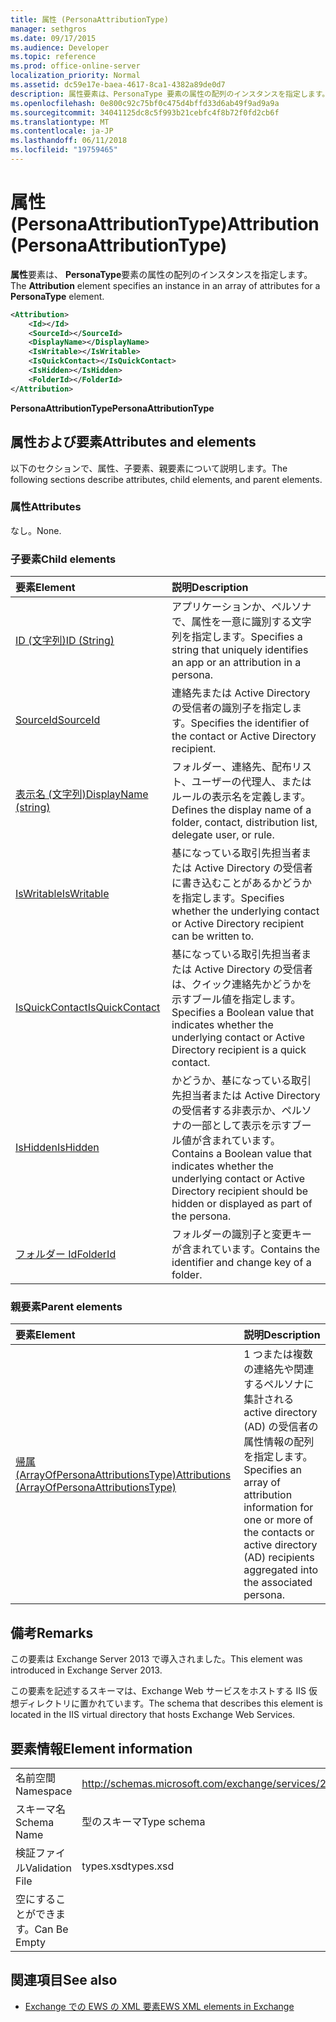 ```yaml
---
title: 属性 (PersonaAttributionType)
manager: sethgros
ms.date: 09/17/2015
ms.audience: Developer
ms.topic: reference
ms.prod: office-online-server
localization_priority: Normal
ms.assetid: dc59e17e-baea-4617-8ca1-4382a89de0d7
description: 属性要素は、PersonaType 要素の属性の配列のインスタンスを指定します。
ms.openlocfilehash: 0e800c92c75bf0c475d4bffd33d6ab49f9ad9a9a
ms.sourcegitcommit: 34041125dc8c5f993b21cebfc4f8b72f0fd2cb6f
ms.translationtype: MT
ms.contentlocale: ja-JP
ms.lasthandoff: 06/11/2018
ms.locfileid: "19759465"
---
```

# <a name="attribution-personaattributiontype"></a><span data-ttu-id="fe5c5-103">属性 (PersonaAttributionType)</span><span class="sxs-lookup"><span data-stu-id="fe5c5-103">Attribution (PersonaAttributionType)</span></span>

<span data-ttu-id="fe5c5-104">**属性**要素は、 **PersonaType**要素の属性の配列のインスタンスを指定します。</span><span class="sxs-lookup"><span data-stu-id="fe5c5-104">The **Attribution** element specifies an instance in an array of attributes for a **PersonaType** element.</span></span> 
  
```XML
<Attribution>
    <Id></Id>
    <SourceId></SourceId>
    <DisplayName></DisplayName>
    <IsWritable></IsWritable>
    <IsQuickContact></IsQuickContact>
    <IsHidden></IsHidden>
    <FolderId></FolderId>
</Attribution>
```

 <span data-ttu-id="fe5c5-105">**PersonaAttributionType**</span><span class="sxs-lookup"><span data-stu-id="fe5c5-105">**PersonaAttributionType**</span></span>
## <a name="attributes-and-elements"></a><span data-ttu-id="fe5c5-106">属性および要素</span><span class="sxs-lookup"><span data-stu-id="fe5c5-106">Attributes and elements</span></span>

<span data-ttu-id="fe5c5-107">以下のセクションで、属性、子要素、親要素について説明します。</span><span class="sxs-lookup"><span data-stu-id="fe5c5-107">The following sections describe attributes, child elements, and parent elements.</span></span>
  
### <a name="attributes"></a><span data-ttu-id="fe5c5-108">属性</span><span class="sxs-lookup"><span data-stu-id="fe5c5-108">Attributes</span></span>

<span data-ttu-id="fe5c5-109">なし。</span><span class="sxs-lookup"><span data-stu-id="fe5c5-109">None.</span></span>
  
### <a name="child-elements"></a><span data-ttu-id="fe5c5-110">子要素</span><span class="sxs-lookup"><span data-stu-id="fe5c5-110">Child elements</span></span>

|<span data-ttu-id="fe5c5-111">**要素**</span><span class="sxs-lookup"><span data-stu-id="fe5c5-111">**Element**</span></span>|<span data-ttu-id="fe5c5-112">**説明**</span><span class="sxs-lookup"><span data-stu-id="fe5c5-112">**Description**</span></span>|
|:-----|:-----|
|[<span data-ttu-id="fe5c5-113">ID (文字列)</span><span class="sxs-lookup"><span data-stu-id="fe5c5-113">ID (String)</span></span>](id-string.md) <br/> |<span data-ttu-id="fe5c5-114">アプリケーションか、ペルソナで、属性を一意に識別する文字列を指定します。</span><span class="sxs-lookup"><span data-stu-id="fe5c5-114">Specifies a string that uniquely identifies an app or an attribution in a persona.</span></span>  <br/> |
|[<span data-ttu-id="fe5c5-115">SourceId</span><span class="sxs-lookup"><span data-stu-id="fe5c5-115">SourceId</span></span>](sourceid.md) <br/> |<span data-ttu-id="fe5c5-116">連絡先または Active Directory の受信者の識別子を指定します。</span><span class="sxs-lookup"><span data-stu-id="fe5c5-116">Specifies the identifier of the contact or Active Directory recipient.</span></span>  <br/> |
|[<span data-ttu-id="fe5c5-117">表示名 (文字列)</span><span class="sxs-lookup"><span data-stu-id="fe5c5-117">DisplayName (string)</span></span>](displayname-string.md) <br/> |<span data-ttu-id="fe5c5-118">フォルダー、連絡先、配布リスト、ユーザーの代理人、またはルールの表示名を定義します。</span><span class="sxs-lookup"><span data-stu-id="fe5c5-118">Defines the display name of a folder, contact, distribution list, delegate user, or rule.</span></span>  <br/> |
|[<span data-ttu-id="fe5c5-119">IsWritable</span><span class="sxs-lookup"><span data-stu-id="fe5c5-119">IsWritable</span></span>](iswritable.md) <br/> |<span data-ttu-id="fe5c5-120">基になっている取引先担当者または Active Directory の受信者に書き込むことがあるかどうかを指定します。</span><span class="sxs-lookup"><span data-stu-id="fe5c5-120">Specifies whether the underlying contact or Active Directory recipient can be written to.</span></span>  <br/> |
|[<span data-ttu-id="fe5c5-121">IsQuickContact</span><span class="sxs-lookup"><span data-stu-id="fe5c5-121">IsQuickContact</span></span>](isquickcontact.md) <br/> |<span data-ttu-id="fe5c5-122">基になっている取引先担当者または Active Directory の受信者は、クイック連絡先かどうかを示すブール値を指定します。</span><span class="sxs-lookup"><span data-stu-id="fe5c5-122">Specifies a Boolean value that indicates whether the underlying contact or Active Directory recipient is a quick contact.</span></span>  <br/> |
|[<span data-ttu-id="fe5c5-123">IsHidden</span><span class="sxs-lookup"><span data-stu-id="fe5c5-123">IsHidden</span></span>](ishidden.md) <br/> |<span data-ttu-id="fe5c5-124">かどうか、基になっている取引先担当者または Active Directory の受信者する非表示か、ペルソナの一部として表示を示すブール値が含まれています。</span><span class="sxs-lookup"><span data-stu-id="fe5c5-124">Contains a Boolean value that indicates whether the underlying contact or Active Directory recipient should be hidden or displayed as part of the persona.</span></span>  <br/> |
|[<span data-ttu-id="fe5c5-125">フォルダー Id</span><span class="sxs-lookup"><span data-stu-id="fe5c5-125">FolderId</span></span>](folderid.md) <br/> |<span data-ttu-id="fe5c5-126">フォルダーの識別子と変更キーが含まれています。</span><span class="sxs-lookup"><span data-stu-id="fe5c5-126">Contains the identifier and change key of a folder.</span></span>  <br/> |
   
### <a name="parent-elements"></a><span data-ttu-id="fe5c5-127">親要素</span><span class="sxs-lookup"><span data-stu-id="fe5c5-127">Parent elements</span></span>

|<span data-ttu-id="fe5c5-128">**要素**</span><span class="sxs-lookup"><span data-stu-id="fe5c5-128">**Element**</span></span>|<span data-ttu-id="fe5c5-129">**説明**</span><span class="sxs-lookup"><span data-stu-id="fe5c5-129">**Description**</span></span>|
|:-----|:-----|
|[<span data-ttu-id="fe5c5-130">帰属 (ArrayOfPersonaAttributionsType)</span><span class="sxs-lookup"><span data-stu-id="fe5c5-130">Attributions (ArrayOfPersonaAttributionsType)</span></span>](attributions-arrayofpersonaattributionstype.md) <br/> |<span data-ttu-id="fe5c5-131">1 つまたは複数の連絡先や関連するペルソナに集計される active directory (AD) の受信者の属性情報の配列を指定します。</span><span class="sxs-lookup"><span data-stu-id="fe5c5-131">Specifies an array of attribution information for one or more of the contacts or active directory (AD) recipients aggregated into the associated persona.</span></span>  <br/> |
   
## <a name="remarks"></a><span data-ttu-id="fe5c5-132">備考</span><span class="sxs-lookup"><span data-stu-id="fe5c5-132">Remarks</span></span>

<span data-ttu-id="fe5c5-133">この要素は Exchange Server 2013 で導入されました。</span><span class="sxs-lookup"><span data-stu-id="fe5c5-133">This element was introduced in Exchange Server 2013.</span></span>
  
<span data-ttu-id="fe5c5-134">この要素を記述するスキーマは、Exchange Web サービスをホストする IIS 仮想ディレクトリに置かれています。</span><span class="sxs-lookup"><span data-stu-id="fe5c5-134">The schema that describes this element is located in the IIS virtual directory that hosts Exchange Web Services.</span></span>
  
## <a name="element-information"></a><span data-ttu-id="fe5c5-135">要素情報</span><span class="sxs-lookup"><span data-stu-id="fe5c5-135">Element information</span></span>

|||
|:-----|:-----|
|<span data-ttu-id="fe5c5-136">名前空間</span><span class="sxs-lookup"><span data-stu-id="fe5c5-136">Namespace</span></span>  <br/> |http://schemas.microsoft.com/exchange/services/2006/types  <br/> |
|<span data-ttu-id="fe5c5-137">スキーマ名</span><span class="sxs-lookup"><span data-stu-id="fe5c5-137">Schema Name</span></span>  <br/> |<span data-ttu-id="fe5c5-138">型のスキーマ</span><span class="sxs-lookup"><span data-stu-id="fe5c5-138">Type schema</span></span>  <br/> |
|<span data-ttu-id="fe5c5-139">検証ファイル</span><span class="sxs-lookup"><span data-stu-id="fe5c5-139">Validation File</span></span>  <br/> |<span data-ttu-id="fe5c5-140">types.xsd</span><span class="sxs-lookup"><span data-stu-id="fe5c5-140">types.xsd</span></span>  <br/> |
|<span data-ttu-id="fe5c5-141">空にすることができます。</span><span class="sxs-lookup"><span data-stu-id="fe5c5-141">Can Be Empty</span></span>  <br/> ||
   
## <a name="see-also"></a><span data-ttu-id="fe5c5-142">関連項目</span><span class="sxs-lookup"><span data-stu-id="fe5c5-142">See also</span></span>

- [<span data-ttu-id="fe5c5-143">Exchange での EWS の XML 要素</span><span class="sxs-lookup"><span data-stu-id="fe5c5-143">EWS XML elements in Exchange</span></span>](ews-xml-elements-in-exchange.md)

